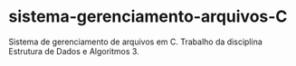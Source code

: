 # sistema-gerenciamento-arquivos-C
Sistema de gerenciamento de arquivos em C. Trabalho da disciplina Estrutura de Dados e Algoritmos 3. 
